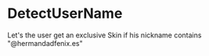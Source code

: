 # DetectUserName
Let's the user get an exclusive Skin if his nickname contains "@hermandadfenix.es"

